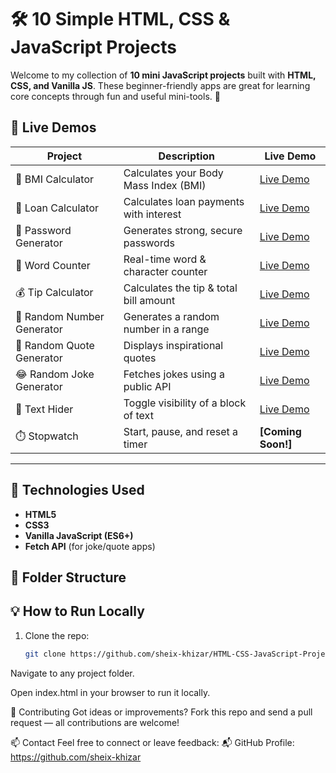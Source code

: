 # 🛠️ 10 Simple HTML, CSS & JavaScript Projects

Welcome to my collection of **10 mini JavaScript projects** built with **HTML, CSS, and Vanilla JS**. These beginner-friendly apps are great for learning core concepts through fun and useful mini-tools. 🎯

## 🔗 Live Demos

| Project | Description | Live Demo |
|--------|-------------|-----------|
| 📏 BMI Calculator | Calculates your Body Mass Index (BMI) | [Live Demo](https://bmi-calculator-orpin-xi.vercel.app/) |
| 💸 Loan Calculator | Calculates loan payments with interest | [Live Demo](https://loan-calculator-delta-gray.vercel.app/) |
| 🔐 Password Generator | Generates strong, secure passwords | [Live Demo](https://password-generator-liart-alpha.vercel.app/) |
| 📝 Word Counter | Real-time word & character counter | [Live Demo](https://word-counter-sand-six.vercel.app/) |
| 💰 Tip Calculator | Calculates the tip & total bill amount | [Live Demo](https://tip-calculator-mu-eight.vercel.app/) |
| 🎲 Random Number Generator | Generates a random number in a range | [Live Demo](https://random-number-generator-silk.vercel.app/) |
| 💬 Random Quote Generator | Displays inspirational quotes | [Live Demo](https://quote-generator-tawny-psi.vercel.app/) |
| 😂 Random Joke Generator | Fetches jokes using a public API | [Live Demo](https://joke-generator-plum.vercel.app/) |
| 🙈 Text Hider | Toggle visibility of a block of text | [Live Demo](https://text-hider.vercel.app/) |
| ⏱️ Stopwatch | Start, pause, and reset a timer | **[Coming Soon!]** |

---

## 🧰 Technologies Used

- **HTML5**
- **CSS3**
- **Vanilla JavaScript (ES6+)**
- **Fetch API** (for joke/quote apps)

## 📁 Folder Structure



## 💡 How to Run Locally

1. Clone the repo:
   ```bash
   git clone https://github.com/sheix-khizar/HTML-CSS-JavaScript-Projects-2.git

Navigate to any project folder.

Open index.html in your browser to run it locally.

🤝 Contributing
Got ideas or improvements?
Fork this repo and send a pull request — all contributions are welcome!

📫 Contact
Feel free to connect or leave feedback:
📬 GitHub Profile: https://github.com/sheix-khizar

